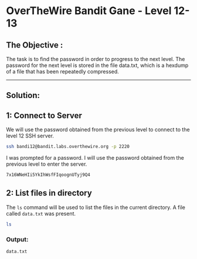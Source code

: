 # OverTheWire Bandit Gane - Level 12-13

## The Objective : 
The task is to find the password in order to progress to the next level. The password for the next level is stored in the file data.txt, which is a hexdump of a file that has been repeatedly compressed.

---

## Solution:

## 1: Connect to Server
We will use the password obtained from the previous level to connect to the level 12 SSH server.

```bash
ssh bandi12@bandit.labs.overthewire.org -p 2220
```

I was prompted for a password. I will use the password obtained from the previous level to enter the server.

```bash
7x16WNeHIi5YkIhWsfFIqoognUTyj9Q4
```

## 2: List files in directory
The `ls` command will be used to list the files in the current directory. A file called `data.txt` was present.

```bash
ls
```

### Output:
```
data.txt  
```

